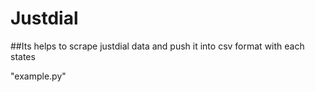 # Justdial
##Its helps to scrape justdial data and push it into csv format with each states

"example.py"
